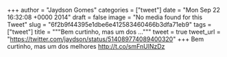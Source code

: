 
+++
author = "Jaydson Gomes"
categories = ["tweet"]
date = "Mon Sep 22 16:32:08 +0000 2014"
draft = false
image = "No media found for this Tweet"
slug = "6f2b9f44395e1dbe6e412583460466b3dfa71eb9"
tags = ["tweet"]
title = """Bem curtinho, mas um dos ..."""
tweet = true
tweet_url = "https://twitter.com/jaydson/status/514089774089400320"
+++
Bem curtinho, mas um dos melhores http://t.co/smFnUlNzDz
